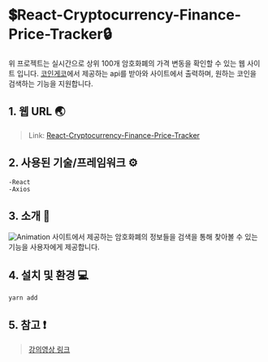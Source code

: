 # 💲React-Cryptocurrency-Finance-Price-Tracker🔒
  위 프로젝트는 실시간으로 상위 100개 암호화폐의 가격 변동을 확인할 수 있는 웹 사이트 입니다. [코인게코](https://www.coingecko.com/ko, "coingecko.com")에서 
  제공하는 api를 받아와 사이트에서 출력하며, 원하는 코인을 검색하는 기능을 지원합니다.

## 1. 웹 URL 🌏
>Link: [React-Cryptocurrency-Finance-Price-Tracker](https://sudo-terry.github.io/React-Cryptocurrency-Finance-Price-Tracker/)

## 2. 사용된 기술/프레임워크 ⚙
    -React
    -Axios
    
## 3. 소개 📑
![Animation](https://user-images.githubusercontent.com/76080411/120317941-3161ef80-c31a-11eb-8794-d23e891468ff.gif)
사이트에서 제공하는 암호화폐의 정보들을 검색을 통해 찾아볼 수 있는 기능을 사용자에게 제공합니다.
  
## 4. 설치 및 환경 💻
    yarn add

## 5. 참고 ❗
>[강의영상 링크](https://www.youtube.com/watch?v=9ohK7CapmIs&list=LL&index=3&t=1756s)
